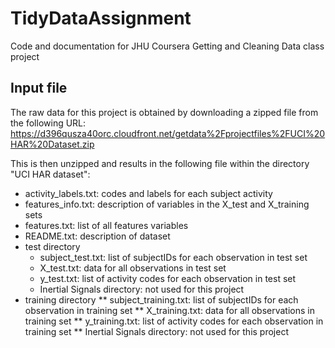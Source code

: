 # TidyDataAssignment
Code and documentation for JHU Coursera Getting and Cleaning Data class project

## Input file
The raw data for this project is obtained by downloading a zipped file from the following URL:
https://d396qusza40orc.cloudfront.net/getdata%2Fprojectfiles%2FUCI%20HAR%20Dataset.zip

This is then unzipped and results in the following file within the directory "UCI HAR dataset":
* activity\_labels.txt: codes and labels for each subject activity
* features\_info.txt:  description of variables in the X\_test and X\_training sets
* features.txt: list of all features variables
* README.txt: description of dataset 
* test directory
   + subject\_test.txt:  list of subjectIDs for each observation in test set
   + X\_test.txt:  data for all observations in test set
   + y\_test.txt:  list of activity codes for each observation in test set
   + Inertial Signals directory:  not used for this project
* training directory
** subject\_training.txt: list of subjectIDs for each observation in training set
** X\_training.txt: data for all observations in training set
** y\_training.txt: list of activity codes for each observation in training set
** Inertial Signals directory:  not used for this project


